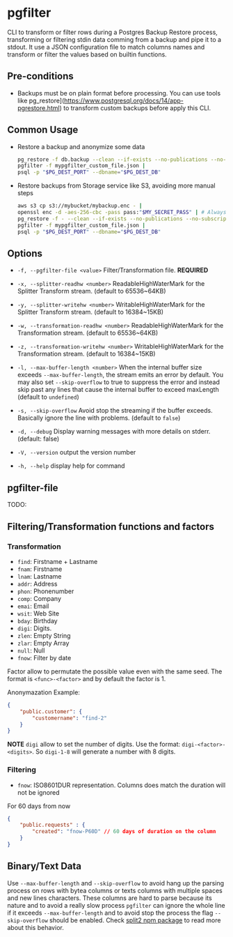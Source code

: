 # pgfilter

CLI to transform or filter rows during a Postgres Backup Restore process, transforming or filtering stdin data comming from a backup and pipe it to a stdout. It use a JSON configuration file to match columns names and transform or filter the values based on builtin functions.

## Pre-conditions

- Backups must be on plain format before processing. You can use tools like pg_restore](https://www.postgresql.org/docs/14/app-pgrestore.html) to transform custom backups before apply this CLI.

## Common Usage

- Restore a backup and anonymize some data

	```sh
	pg_restore -f db.backup --clean --if-exists --no-publications --no-subscriptions --no-comments |
	pgfilter -f mypgfilter_custom_file.json |
	psql -p "$PG_DEST_PORT" --dbname="$PG_DEST_DB"
	```

- Restore backups from Storage service like S3, avoiding more manual steps

	```sh
	aws s3 cp s3://mybucket/mybackup.enc - |
	openssl enc -d -aes-256-cbc -pass pass:"$MY_SECRET_PASS" | # Always encrypt your backups
	pg_restore -f - --clean --if-exists --no-publications --no-subscriptions --no-comments |
	pgfilter -f mypgfilter_custom_file.json |
	psql -p "$PG_DEST_PORT" --dbname="$PG_DEST_DB"
	```

## Options

- `-f, --pgfilter-file <value>`        Filter/Transformation file. **REQUIRED**

- `-x, --splitter-readhw <number>`     ReadableHighWaterMark for the Splitter Transform stream. (default to 65536~64KB)

- `-y, --splitter-writehw <number>`    WritableHighWaterMark for the Splitter Transform stream. (default to 16384~15KB)

- `-w, --transformation-readhw <number>`   ReadableHighWaterMark for the Transformation stream. (default to 65536~64KB)

- `-z, --transformation-writehw <number>`  WritableHighWaterMark for the Transformation stream. (default to 16384~15KB)

- `-l, --max-buffer-length <number>`   When the internal buffer size exceeds `--max-buffer-length`, the stream emits an error by default. You may also set `--skip-overflow` to true to suppress the error and instead skip past any lines that cause the internal buffer to exceed maxLength (default to `undefined`)

- `-s, --skip-overflow`                  Avoid stop the streaming if the buffer exceeds. Basically ignore the line with problems. (default to `false`)

- `-d, --debug`                        Display warning messages with more details on stderr. (default: false)

- `-V, --version`                      output the version number

- `-h, --help`                         display help for command

## pgfilter-file

TODO:
## Filtering/Transformation functions and factors

### Transformation

- `find`: Firstname + Lastname
- `fnam`: Firstname
- `lnam`: Lastname
- `addr`: Address
- `phon`: Phonenumber
- `comp`: Company
- `emai`: Email
- `wsit`: Web Site
- `bday`: Birthday
- `digi`: Digits.
- `zlen`: Empty String
- `zlar`: Empty Array
- `null`: Null
- `fnow`: Filter by date

Factor allow to permutate the possible value even with the same seed. The format is `<func>-<factor>` and by default the factor is 1.

Anonymazation Example:
```json
{
	"public.customer": {
		"customername": "find-2"
	}
}
```

__NOTE__ `digi` allow to set the number of digits. Use the format: `digi-<factor>-<digits>`. So `digi-1-8` will generate a number with 8 digits.

### Filtering

- `fnow`: ISO8601DUR representation. Columns does match the duration will not be ignored

For 60 days from now
```json
{
	"public.requests" : {
		"created": "fnow-P60D" // 60 days of duration on the column
	}
}
```

## Binary/Text Data

Use `--max-buffer-length` and `--skip-overflow` to avoid hang up the parsing process on rows with bytea columns or texts columns with multiple spaces and new lines characters. These columns are hard to parse because its nature and to avoid a really slow process `pgfilter` can ignore the whole line if it exceeds `--max-buffer-length` and to avoid stop the process the flag `--skip-overflow` should be enabled. Check [split2 npm package](https://www.npmjs.com/package/split2) to read more about this behavior.

<!-- ## Increase Heap size
Update the variable **MAX_MEMORY** in the file `/etc/pgfilter/.env`. By default this value is **8192(8Gb)**

```sh
export MAX_MEMORY=10240
``` -->
